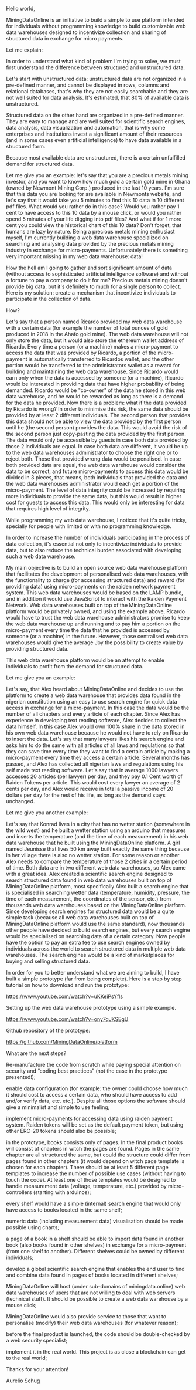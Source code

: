 Hello world,

MiningDataOnline is an initiative to build a simple to use platform intended for individuals without programming knowledge to build customizable web data warehouses designed to incentivize collection and sharing of structured data in exchange for micro payments.

Let me explain:

In order to understand what kind of problem I'm trying to solve, we must first understand the difference between structured and unstructured data.

Let's start with unstructured data: unstructured data are not organized in a pre-defined manner, and cannot be displayed in rows, columns and relational databases, that's why they are not easily searchable and they are not well suited for data analysis. It's estimated, that 80% of available data is unstructured.

Structured data on the other hand are organized in a pre-defined manner. They are easy to manage and are well suited for scientific search engines, data analysis, data visualization and automation, that is why some enterprises and institutions invest a significant amount of their resources (and in some cases even artificial intelligence) to have data available in a structured form.

Because most available data are unstructured, there is a certain unfulfilled demand for structured data.

Let me give you an example: let's say that you are a precious metals mining investor, and you want to know how much gold a certain gold mine in Ghana (owned by Newmont Mining Corp.) produced in the last 10 years. I'm sure that this data you are looking for are available in Newmonts website, and let's say that it would take you 5 minutes to find this 10 data in 10 different pdf files. What would you rather do in this case? Would you rather pay 1 cent to have access to this 10 data by a mouse click, or would you rather spend 5 minutes of your life digging into pdf files? And what if for 1 more cent you could view the historical chart of this 10 data? Don't forget, that humans are lazy by nature. Being a precious metals mining enthusiast myself, I'm currently building a web data warehouse specialized on searching and analysing data provided by the precious metals mining industry in exchange for micro-payments. Unfortunately there is something very important missing in my web data warehouse: data!

How the hell am I going to gather and sort significant amount of data (without access to sophisticated artificial intelligence software) and without a fortune to pay a company to do it for me? Precious metals mining doesn't provide big data, but it's definitely to much for a single person to collect. Here is my solution: create a mechanism that incentivize individuals to participate in the collection of data.

How?

Let's say that a person named Ricardo provided my web data warehouse with a certain data (for example the number of total ounces of gold produced in 2018 in the Ahafo gold mine). The web data warehouse will not only store the data, but it would also store the ethereum wallet address of Ricardo. Every time a person (or a machine) makes a micro-payment to access the data that was provided by Ricardo, a portion of the micro-payment is automatically transferred to Ricardos wallet, and the other portion would be transferred to the administrators wallet as a reward for building and maintaining the web data warehouse. Since Ricardo would earn only when the data is accessed by someone (or a machine), Ricardo would be interested in providing data that have higher probability of being demanded. Ricardo would be "co-owner" of the data he stored in this web data warehouse, and he would be rewarded as long as there is a demand for the data he provided. Now there is a problem: what if the data provided by Ricardo is wrong? In order to minimise this risk, the same data should be provided by at least 2 different individuals. The second person that provides this data should not be able to view the data provided by the first person until he (the second person) provides the data. This would avoid the risk of the second person just copy-pasting the data provided by the first person. The data would only be accessible by guests in case both data provided by those 2 individuals are equal. In case both data are different, it would be up to the web data warehouses administrator to choose the right one or to reject both. Those that provided wrong data would be penalised. In case both provided data are equal, the web data warehouse would consider the data to be correct, and future micro-payments to access this data would be divided in 3 pieces, that means, both individuals that provided the data and the web data warehouses administrator would each get a portion of the micro-payment. The level of data integrity could be increased by requiring more individuals to provide the same data, but this would result in higher cost for guests to access this data. This would only be interesting for data that requires high level of integrity.

While programming my web data warehouse, I noticed that it's quite tricky, specially for people with limited or with no programming knowledge.

In order to increase the number of individuals participating in the process of data collection, it's essential not only to incentivize individuals to provide data, but to also reduce the technical burden associated with developing such a web data warehouse.

My main objective is to build an open source web data warehouse platform that facilitates the development of personalised web data warehouses, with the functionality to charge (for accessing structured data) and reward (for providing data) using micro-payments on the raiden network payment system. This web data warehouses would be based on the LAMP bundle, and in addition it would use JavaScript to interact with the Raiden Payment Network. Web data warehouses built on top of the MiningDataOnline platform would be privately owned, and using the example above, Ricardo would have to trust the web data warehouse administrators promise to keep the web data warehouse up and running and to pay him a portion on the micro-payment every time the data that he provided is accessed by someone (or a machine) in the future. However, those centralised web data warehouses would give the average Joy the possibility to create value by providing structured data.

This web data warehouse platform would be an attempt to enable individuals to profit from the demand for structured data.

Let me give you an example:

Let's say, that Alex heard about MiningDataOnline and decides to use the platform to create a web data warehouse that provides data found in the nigerian constitution using an easy to use search engine for quick data access in exchange for a micro-payment. In this case the data would be the number of all chapters and every article of each chapter. Since Alex has experience in developing text reading software, Alex decides to collect the data himself. In this case Alex would own 100% share in the data stored in his own web data warehouse because he would not have to rely on Ricardo to insert the data. Let's say that many lawyers likes his search engine and asks him to do the same with all articles of all laws and regulations so that they can save time every time they want to find a certain article by making a micro-payment every time they access a certain article. Several months has passed, and Alex has collected all nigerian laws and regulations using his self made text reading software. Let's say that in average 1000 lawyers accesses 20 articles (per lawyer) per day, and they pay 0.1 Cent worth of Raiden Tokens per article. This would cost every lawyer an average of 2 cents per day, and Alex would receive in total a passive income of 20 dollars per day for the rest of his life, as long as the demand stays unchanged.

Let me give you another example:

Let's say that Konrad lives in a city that has no wetter station (somewhere in the wild west) and he built a wetter station using an arduino that measures and inserts the temperature (and the time of each measurement) in his web data warehouse that he built using the MiningDataOnline platform. A girl named Jeunisse that lives 50 km away built exactly the same thing because in her village there is also no wetter station. For some reason or another Alex needs to compare the temperature of those 2 cities in a certain period of time. Both data are in two different web data warehouses, so Alex came with a great idea. Alex created a scientific search engine designed to search structured data found in web data warehouses built on top of MiningDataOnline platform, most specifically Alex built a search engine that is specialised in searching wetter data (temperature, humidity, pressure, the time of each measurement, the coordinates of the sensor, etc.) from thousands web data warehouses based on the MiningDataOnline platform. Since developing search engines for structured data would be a quite simple task (because all web data warehouses built on top of MiningDataOnline platform would use the same standard), now thousands other people have decided to build search engines, but every search engine would be specialised on searching data of a certain category. Now people have the option to pay an extra fee to use search engines owned by individuals across the world to search structured data in multiple web data warehouses. The search engines would be a kind of marketplaces for buying and selling structured data.

In order for you to better understand what we are aiming to build, I have built a simple prototype (far from being complete). Here is a step by step tutorial on how to download and run the prototype:

https://www.youtube.com/watch?v=uKKeiPsYfls

Setting up the web data warehouse prototype using a simple example.

https://www.youtube.com/watch?v=ony7qJKSEgU

Github repository of the prototype:

https://github.com/MiningDataOnline/platform

What are the next steps?

Re-manufacture the code from scratch while paying special attention on security and “coding best practices” (not the case in the prototype presented!);

enable data configuration (for example: the owner could choose how much it should cost to access a certain data, who should have access to add and/or verify data, etc. etc.). Despite all those options the software should give a minimalist and simple to use feeling;

implement micro-payments for accessing data using raiden payment system. Raiden tokens will be set as the default payment token, but using other ERC-20 tokens should also be possible;

in the prototype, books consists only of pages. In the final product books will consist of chapters in witch the pages are found. Pages in the same chapter are all structured the same, but could the structure could differ from pages found in other chapters (it would depend on witch page template is chosen for each chapter). There should be at least 5 different page templates to increase the number of possible use cases (without having to touch the code). At least one of those templates would be designed to handle measurement data (voltage, temperature, etc.) provided by micro-controllers (starting with arduinos);

every shelf would have a simple (internal) search engine that would only have access to books located in the same shelf;

numeric data (including measurement data) visualisation should be made possible using charts;

a page of a book in a shelf should be able to import data found in another book (also books found in other shelves) in exchange for a micro-payment (from one shelf to another). Different shelves could be owned by different individuals;

develop a global scientific search engine that enables the end user to find and combine data found in pages of books located in different shelves;

MiningDataOnline will host (under sub-domains of miningdata.online) web data warehouses of users that are not willing to deal with web servers (technical stuff). It should be possible to create a web data warehouse by a mouse click;

MiningDataOnline would also provide service to those that want to personalise (modify) their web data warehouses (for whatever reason);

before the final product is launched, the code should be double-checked by a web security specialist;

implement it in the real world. This project is as close a blockchain can get to the real world;

Thanks for your attention!

Aurelio Schug
